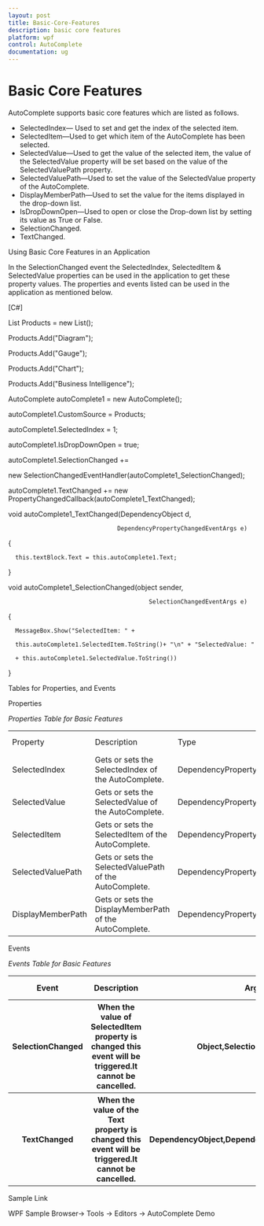 ```yaml
---
layout: post
title: Basic-Core-Features
description: basic core features
platform: wpf
control: AutoComplete
documentation: ug
---
```


# Basic Core Features

AutoComplete supports basic core features which are listed as follows.

* SelectedIndex— Used to set and get the index of the selected item.
* SelectedItem—Used to get which item of the AutoComplete has been selected.
* SelectedValue—Used to get the value of the selected item, the value of the SelectedValue property will be set based on the value of the SelectedValuePath property.
* SelectedValuePath—Used to set the value of the SelectedValue property of the AutoComplete.
* DisplayMemberPath—Used to set the value for the items displayed in the drop-down list.
* IsDropDownOpen—Used to open or close the Drop-down list by setting its value as True or False.
* SelectionChanged.
* TextChanged.

Using Basic Core Features in an Application

In the SelectionChanged event the SelectedIndex, SelectedItem & SelectedValue properties can be used in the application to get these property values. The properties and events listed can be used in the application as mentioned below.

[C#]

List<String> Products = new List<String>();

Products.Add("Diagram");

Products.Add("Gauge");

Products.Add("Chart");

Products.Add("Business Intelligence");

AutoComplete autoComplete1 = new AutoComplete();

autoComplete1.CustomSource = Products;

autoComplete1.SelectedIndex = 1;

autoComplete1.IsDropDownOpen = true;

autoComplete1.SelectionChanged += 

new SelectionChangedEventHandler(autoComplete1_SelectionChanged);

autoComplete1.TextChanged += new PropertyChangedCallback(autoComplete1_TextChanged);



void autoComplete1_TextChanged(DependencyObject d, 

                                   DependencyPropertyChangedEventArgs e)

{

      this.textBlock.Text = this.autoComplete1.Text;

}



void autoComplete1_SelectionChanged(object sender, 

                                            SelectionChangedEventArgs e)

{

      MessageBox.Show("SelectedItem: " +

      this.autoComplete1.SelectedItem.ToString()+ "\n" + "SelectedValue: "

      + this.autoComplete1.SelectedValue.ToString())

}



Tables for Properties, and Events

Properties

  _Properties Table for Basic Features_

<table>
<tr>
<td>
Property </td><td>
Description </td><td>
Type </td><td>
Data Type </td><td>
Reference links </td></tr>
<tr>
<td>
SelectedIndex</td><td>
Gets or sets the SelectedIndex of the AutoComplete.</td><td>
DependencyProperty</td><td>
Int(-1)</td><td>
</td></tr>
<tr>
<td>
SelectedValue</td><td>
Gets or sets the SelectedValue of the AutoComplete.</td><td>
DependencyProperty</td><td>
Object(null)</td><td>
</td></tr>
<tr>
<td>
SelectedItem</td><td>
Gets or sets the SelectedItem of the AutoComplete.</td><td>
DependencyProperty</td><td>
Object(null)</td><td>
</td></tr>
<tr>
<td>
SelectedValuePath</td><td>
Gets or sets the SelectedValuePath of the AutoComplete.</td><td>
DependencyProperty</td><td>
String(null)</td><td>
</td></tr>
<tr>
<td>
DisplayMemberPath</td><td>
Gets or sets the DisplayMemberPath of the AutoComplete.</td><td>
DependencyProperty</td><td>
String(null)</td><td>
</td></tr>
</table>
Events

   _Events Table for Basic Features_

<table>
<tr>
<th>
Event </th><th>
Description </th><th>
Arguments </th><th>
Type </th><th>
Reference links </th></tr>
<tr>
<th>
SelectionChanged</th><th>
When the value of SelectedItem property is changed this event will be triggered.It cannot be cancelled.</th><th>
Object,SelectionChangedEventArgs</th><th>
SelectionChangedEventHandler </th><th>
</th></tr>
<tr>
<th>
TextChanged</th><th>
When the value of the Text property is changed this event will be triggered.It cannot be cancelled.</th><th>
DependencyObject,DependencyPropertyChangedEventArgs</th><th>
DependencyPropertyChangedCallBack </th><th>
</th></tr>
</table>


Sample Link

WPF Sample Browser-> Tools -> Editors -> AutoComplete Demo

